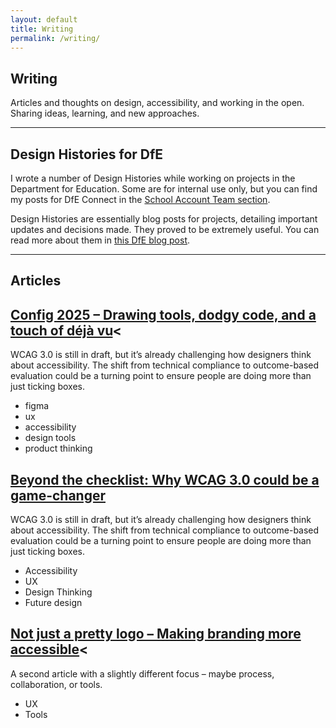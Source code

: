 ```yaml
---
layout: default
title: Writing
permalink: /writing/
---
```


<section class="intro-section">
  <h1>Writing</h1>
  <p class="intro">Articles and thoughts on design, accessibility, and working in the open. Sharing ideas, learning, and new approaches.</p>
</section>

<section class="writing-list">

  <hr />

  <h2><span class="highlight">Design Histories for DfE</span></h2>
  <p>I wrote a number of Design Histories while working on projects in the Department for Education. Some are for internal use only, but you can find my posts for DfE Connect in the <a href="https://design-histories.education.gov.uk/team/school-account">School Account Team section</a>.</p>
  <p>Design Histories are essentially blog posts for projects, detailing important updates and decisions made. They proved to be extremely useful. You can read more about them in <a href="https://dfedigital.blog.gov.uk/2020/09/01/design-history/">this DfE blog post</a>.</p>

  <hr />

  <h2><span class="highlight">Articles</span></h2>
  
  <article class="card">
    <h2><a href="/writing/figma-config-2025">Config 2025 – Drawing tools, dodgy code, and a touch of déjà vu</a><</h2>
    <p>WCAG 3.0 is still in draft, but it’s already challenging how designers think about accessibility. The shift from technical compliance to outcome-based evaluation could be a turning point to ensure people are doing more than just ticking boxes.</p>
    <ul class="tags">
      <li>figma</li>
      <li>ux</li>
      <li>accessibility</li>
      <li>design tools</li>
      <li>product thinking</li>
    </ul>
  </article>
  
  <article class="card">
    <h2><a href="/writing/beyond-the-checklist-wcag-3">Beyond the checklist: Why WCAG 3.0 could be a game-changer</a></h2>
    <p>WCAG 3.0 is still in draft, but it’s already challenging how designers think about accessibility. The shift from technical compliance to outcome-based evaluation could be a turning point to ensure people are doing more than just ticking boxes.</p>
    <ul class="tags">
      <li>Accessibility</li>
      <li>UX</li>
      <li>Design Thinking</li>
      <li>Future design</li>
    </ul>
  </article>

  <article class="card">
    <h2><a href="/writing/accessible-branding">Not just a pretty logo – Making branding more accessible</a><</h2>
    <p>A second article with a slightly different focus – maybe process, collaboration, or tools.</p>
    <ul class="tags">
      <li>UX</li>
      <li>Tools</li>
    </ul>
  </article>

</section>